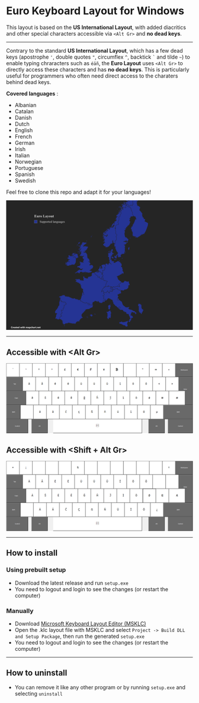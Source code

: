 # Euro Keyboard Layout for Windows

This layout is based on the **US International Layout**, with added diacritics and other special characters accessible via `<Alt Gr>` and **no dead keys**.

---

Contrary to the standard **US International Layout**, which has a few dead keys (apostrophe `'`, double quotes `"`, circumflex `^`, backtick `` ` `` and tilde `~`) to enable typing chraracters such as `éäñ`, the **Euro Layout** uses `<Alt Gr>` to directly access these characters and has **no dead keys**.
This is particularly useful for programmers who often need direct access to the charaters behind dead keys.

**Covered languages** :

- Albanian
- Catalan
- Danish
- Dutch
- English
- French
- German
- Irish
- Italian
- Norwegian
- Portuguese
- Spanish
- Swedish

Feel free to clone this repo and adapt it for your languages!

![Map](img/map.png)

---

## Accessible with <**Alt Gr**>

![AltGr](img/altgr.png)

## Accessible with <**Shift + Alt Gr**>

![ShiftAltGr](img/shiftaltgr.png)

---

## How to install

### Using prebuilt setup

- Download the latest release and run `setup.exe`
- You need to logout and login to see the changes (or restart the computer)

### Manually

- Download [Microsoft Keyboard Layout Editor (MSKLC)](https://www.microsoft.com/en-us/download/details.aspx?id=102134)
- Open the .klc layout file with MSKLC and select `Project -> Build DLL and Setup Package`, then run the generated `setup.exe`
- You need to logout and login to see the changes (or restart the computer)

---

## How to uninstall


- You can remove it like any other program or by running `setup.exe` and selecting `uninstall`
